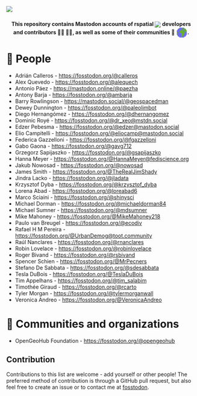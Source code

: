 ![](./geomastadon.png)

<h4 align="center">This repository contains Mastodon accounts of rspatial <img src="https://avatars.githubusercontent.com/u/25086656?s=200&v=4" align="center" width="25px"/> developers and contributors 👩‍💻 👨‍💻, as well as some of their communities 📣 <img src="https://raw.githubusercontent.com/ambarja/Workshop-MasterGIS2021/gh-pages/img/globe.gif" align="center" width="30px"/>.</h4>


# 🔵 People

- Adrián Calleros - https://fosstodon.org/@calleros
- Alex Quevedo - https://fosstodon.org/@alequech
- Antonio Páez - https://mastodon.online/@paezha 
- Antony Barja - https://fosstodon.org/@ambarja
- Barry Rowlingson - https://mastodon.social/@geospacedman
- Dewey Dunnington - https://fosstodon.org/@paleolimbot
- Diego Hernangómez - https://fosstodon.org/@dhernangomez
- Dominic Royé - https://fosstodon.org/@dr_xeo@mstdn.social
- Edzer Pebesma - https://fosstodon.org/@edzer@mastodon.social
- Elio Campitelli - https://fosstodon.org/@eliocamp@mastodon.social
- Federica Gazzelloni - https://fosstodon.org/@fgazzelloni
- Gabo Gaona - https://fosstodon.org/@gavg712
- Grzegorz Sapijaszko - https://fosstodon.org/@gsapijaszko
- Hanna Meyer - https://fosstodon.org/@HannaMeyer@fediscience.org
- Jakub Nowosad - https://fosstodon.org/@nowosad
- James Smith - https://fosstodon.org/@TheRealJimShady
- Jindra Lacko - https://fosstodon.org/@jladata
- Krzysztof Dyba - https://fosstodon.org/@krzysztof_dyba
- Lorena Abad - https://fosstodon.org/@loreabad6
- Marco Sciaini - https://fosstodon.org/@shinysci
- Michael Dorman - https://fosstodon.org/@michaeldorman84
- Michael Sumner - https://fosstodon.org/@mdsumner
- Mike Mahoney - https://fosstodon.org/@MikeMahoney218
- Paulo van Breugel - https://fosstodon.org/@ecodiv
- Rafael H M Pereira - https://fosstodon.org/@UrbanDemog@toot.community
- Raúl Nanclares - https://fosstodon.org/@rnanclares
- Robin Lovelace - https://fosstodon.org/@robinlovelace
- Roger Bivand - https://fosstodon.org/@rsbivand
- Spencer Schien - https://fosstodon.org/@MrPecners
- Stefano De Sabbata - https://fosstodon.org/@sdesabbata
- Tesla DuBois - https://fosstodon.org/@TeslaDuBois
- Tim Appelhans - https://fosstodon.org/@tim_salabim
- Timothée Giraud - https://fosstodon.org/@rcarto
- Tyler Morgan - https://fosstodon.org/@tylermorganwall
- Veronica Andreo - https://fosstodon.org/@VeronicaAndreo

# 🔵 Communities and organizations

- OpenGeoHub Foundation - https://fosstodon.org/@opengeohub

## Contribution

Contributions to this list are welcome - add yourself or other people!
The preferred method of contribution is through a GitHub pull request, but also feel free to create an issue or to contact me at [fosstodon](https://fosstodon.org/@nowosad).
